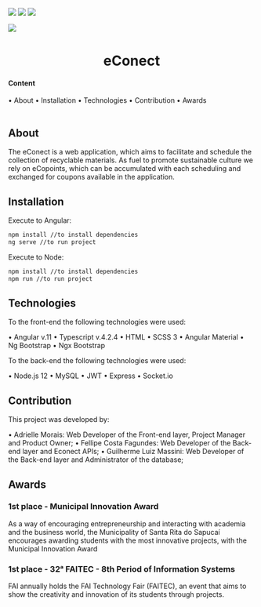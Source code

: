![](https://img.shields.io/badge/project-eConect-green)
![](https://img.shields.io/badge/license-MIT-green/)
![](https://img.shields.io/badge/node%40latest-%3E%3D%206.0.0-brightgreen)

![](https://img.shields.io/github/followers/drimmorais?style=social)
<img src="https://ibb.co/k8ThjMs" alt="">
<h1 align="center">eConect</h1>

<table align="center">
    <h4>Content</h4> •
    <a>About</a> •
    <a>Installation</a> •
    <a>Technologies</a> •
    <a>Contribution</a> •
    <a>Awards</a>
</table>

## About

The eConect is a web application, which aims to facilitate and schedule the collection of recyclable materials.
As fuel to promote sustainable culture we rely on eCopoints, which can be accumulated with each scheduling and
exchanged for coupons available in the application.

## Installation

Execute to Angular:

```bash
npm install //to install dependencies
ng serve //to run project
```

Execute to Node:

```bash
npm install //to install dependencies
npm run //to run project
```

## Technologies

To the front-end the following technologies were used:

• Angular v.11
• Typescript v.4.2.4
• HTML
• SCSS 3
• Angular Material
• Ng Bootstrap
• Ngx Bootstrap

To the back-end the following technologies were used:

• Node.js 12
• MySQL
• JWT
• Express
• Socket.io

## Contribution

This project was developed by:

• Adrielle Morais: Web Developer of the Front-end layer, Project Manager and Product Owner;
• Fellipe Costa Fagundes: Web Developer of the Back-end layer and Econect APIs;
• Guilherme Luiz Massini: Web Developer of the Back-end layer and Administrator of the database;

## Awards

### 1st place - Municipal Innovation Award
As a way of encouraging entrepreneurship and interacting with academia and the business world, the Municipality of
Santa Rita do Sapucaí encourages awarding students with the most innovative projects, with the Municipal Innovation
Award

### 1st place - 32ᵃ FAITEC - 8th Period of Information Systems
FAI annually holds the FAI Technology Fair (FAITEC), an event that aims to show the creativity and innovation of its
students through projects.
